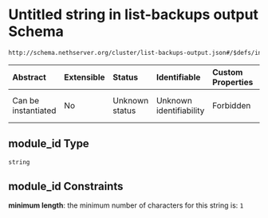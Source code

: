 # Untitled string in list-backups output Schema

```txt
http://schema.nethserver.org/cluster/list-backups-output.json#/$defs/instance-item/properties/module_id
```



| Abstract            | Extensible | Status         | Identifiable            | Custom Properties | Additional Properties | Access Restrictions | Defined In                                                                            |
| :------------------ | :--------- | :------------- | :---------------------- | :---------------- | :-------------------- | :------------------ | :------------------------------------------------------------------------------------ |
| Can be instantiated | No         | Unknown status | Unknown identifiability | Forbidden         | Allowed               | none                | [list-backups-output.json\*](cluster/list-backups-output.json "open original schema") |

## module\_id Type

`string`

## module\_id Constraints

**minimum length**: the minimum number of characters for this string is: `1`

